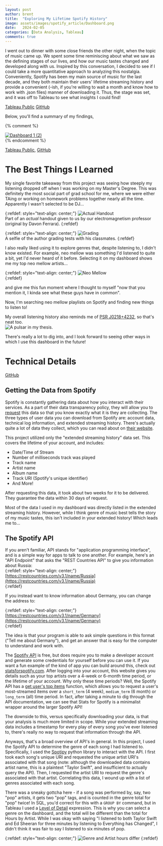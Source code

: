 ```yaml
---
layout: post
author: brent
title:  "Exploring My Lifetime Spotify History"
image: assets/images/spotify_article/Dashboard.png
date:   2024-02-05
categories: [Data Analysis, Tableau]
comments: true
---
```


I went out to dinner with some close friends the other night, when the topic of music came up. 
We spent some time reminiscing about what we saw as the defining stages of our lives, and how our music tastes changed and developed along with us.
Inspired by this conversation, I decided to see if I could take a more quantitative approach to analyzing this nostalgia.
Conveniently, Spotify has been my main source of music for the last decade, and they both maintain their users' lifetime streaming history and provide a convenient (-ish, if you're willing to wait a month and know how to work with .json files) manner of downloading it.
Thus, the stage was set, and it was off to Tableau to see what insights I could find! 

[Tableau Public](https://public.tableau.com/app/profile/brent.limyansky/viz/MySpotifyData_17066362308130/Dashboard12)
[GitHub](https://github.com/limyansky/my_spotify)

Below, you'll find a summary of my findings, 


{% comment %}
<div class='tableauPlaceholder' id='viz1707182650418' style='position: relative'>
	<noscript>
		<a href='#'>
			<img alt='Dashboard 1 (2) ' src='https:&#47;&#47;public.tableau.com&#47;static&#47;images&#47;My&#47;MySpotifyData_17066362308130&#47;Dashboard12&#47;1_rss.png' style='border: none' />
		</a>
	</noscript>
	<object class='tableauViz'  style='display:none;'>
		<param name='host_url' value='https%3A%2F%2Fpublic.tableau.com%2F' /> <param name='embed_code_version' value='3' /> 
		<param name='site_root' value='' />
		<param name='name' value='MySpotifyData_17066362308130&#47;Dashboard12' />
		<param name='tabs' value='no' />
		<param name='toolbar' value='yes' />
		<param name='static_image' value='https:&#47;&#47;public.tableau.com&#47;static&#47;images&#47;My&#47;MySpotifyData_17066362308130&#47;Dashboard12&#47;1.png' />
		<param name='animate_transition' value='yes' />
		<param name='display_static_image' value='yes' />
		<param name='display_spinner' value='yes' />
		<param name='display_overlay' value='yes' />
		<param name='display_count' value='yes' />
		<param name='language' value='en-US' />
	</object>
</div>
<script type='text/javascript'>                    
	var divElement = document.getElementById('viz1707182650418');
	var vizElement = divElement.getElementsByTagName('object')[0];
	if ( divElement.offsetWidth > 800 ) 
		{ vizElement.style.width='1366px';
		  vizElement.style.height='795px';} 
	else if ( divElement.offsetWidth > 500 ) 
		{ vizElement.style.width='100%';
          vizElement.style.height=(divElement.offsetWidth*0.75)+'px';} 
    else { vizElement.style.width='100%';vizElement.style.height='1927px';}
	var scriptElement = document.createElement('script');
	scriptElement.src = 'https://public.tableau.com/javascripts/api/viz_v1.js';
    vizElement.parentNode.insertBefore(scriptElement, vizElement);
</script>
{% endcomment %}

[Tableau Public](https://public.tableau.com/app/profile/brent.limyansky/viz/MySpotifyData_17066362308130/Dashboard12), 
[GitHub](https://github.com/limyansky/my_spotify)

# The Best Things I Learned
My single favorite takeaway from this project was seeing how steeply my listening dropped off when I was working on my Master's Degree.
This was definitely the most social part of grad school for me, where we were either TAing or working on homework problems together nearly all the time.
Apparently I wasn't selected to be DJ...

{:refdef: style="text-align: center;"}
![Actual Handout](/assets/images/spotify_article/Jackson.png)  
Part of an _actual_ handout given to us by our electromagnetism professor (original by Davon Ferrara).
{:refdef}

{:refdef: style="text-align: center;"}
![Grading](/assets/images/spotify_article/Grading.jpg)  
A selfie of the author grading tests with his classmates.
{:refdef}

I also really liked using it to explore genres that, despite listening to, I didn't know existed.
For example, neo mellow was something I'd listened to quite a bit, yet I'd never heard of it before.
Selecting it on my dashboard shows me my top neo mellow artists...  

{:refdef: style="text-align: center;"}
![Neo Mellow](/assets/images/spotify_article/NeoMellow.png)  
{:refdef}

and give me this fun moment where I thought to myself "now that you mention it, I kinda see what these guys have in common".  

Now, I'm searching neo mellow playlists on Spotify and finding new things to listen to! 

My overall listening history also reminds me of [PSR J0218+4232](https://iopscience.iop.org/article/10.3847/1538-4357/ac20d7), so that's neat too.   
![A pulsar in my thesis.](/assets/images/spotify_article/Pulsar.jpg)

There's really a lot to dig into, and I look forward to seeing other ways in which I use this dashboard in the future!

# Technical Details
[GitHub](https://github.com/limyansky/my_spotify)

## Getting the Data from Spotify
Spotify is constantly gathering data about how you interact with their services.
As a part of their data transparency policy, they will allow you to [request](https://support.spotify.com/us/article/data-rights-and-privacy-settings/) this data so that you know exactly what it is they are collecting.
The three types of user data you can download from Spotify are: account data, technical log information, and extended streaming history.
There's actually quite a lot of data they collect, which you can read about on [their website](https://support.spotify.com/us/article/understanding-my-data/).

This project utilized only the "extended streaming history" data set.
This covers the lifetime of your account, and includes:
- Date/Time of Stream
- Number of milliseconds track was played
- Track name
- Artist name
- Album name
- Track URI (Spotify's unique identifier)
- And More! 

After requesting this data, it took about two weeks for it to be delivered.
They guarantee the data within 30 days of request.

Most of the data I used in my dashboard was directly listed in the extended streaming history.
However, while I think genre of music best tells the story of my music tastes, this isn't included in your extended history!
Which leads me to...

## The Spotify API
If you aren't familiar, API stands for "application programming interface", and is a simple way for apps to talk to one another. For example, here's an "API Endpoint" that asks the "REST Countries API" to give you information about Russia:  
{:refdef: style="text-align: center;"}
[https://restcountries.com/v3.1/name/Russia](https://restcountries.com/v3.1/name/Russia)  
{:refdef}

If you instead want to know information about Germany, you can change the address to:  

{:refdef: style="text-align: center;"}
[https://restcountries.com/v3.1/name/Germany](https://restcountries.com/v3.1/name/Germany)  
{:refdef}

The idea is that your program is able to ask simple questions in this format ("Tell me about Germany"), and get an answer that is easy for the computer to understand and work with.

The [Spotify API](https://developer.spotify.com/documentation/web-api) is free, but does require you to make a developer account and generate some credentials for yourself before you can use it. 
If you want a fun example of the kind of app you can build around this, check out [statsforspotify.com](https://www.statsforspotify.com/).
After logging into your account, this website gives you details such as your top artists over a 4-week or 6-month time period, or the lifetime of your account. 
Why only these time periods?
Well, the Spotify API has a [get user's top items](https://developer.spotify.com/documentation/web-api/reference/get-users-top-artists-and-tracks) function, which allows you to request a user's most-streamed items over a `short_term` (4 week), `medium_term` (6 month) or `long_term` (all) time period.
In fact, after taking a minute to dig through the API documentation, we can see that Stats for Spotify is a minimalist wrapper around the larger Spotify API!

The downside to this, versus specifically downloading your data, is that your analysis is much more limited in scope.
While your extended streaming data includes a timestamp for every play of every song you've ever listened to, there's really no way to request that information through the API. 

Anyways, that's a broad overview of API's in general.
In this project, I used the Spotify API to determine the genre of each song I had listened to. 
Specifically, I used the [Spotipy](https://spotipy.readthedocs.io/en/2.22.1/) python library to interact with the API.
I first took each song's unique URI and requested the unique artist URI's associated with that song (note: although the downloaded data contains artist name, this is a plaintext "Taylor Swift", and insufficient to actually query the API).
Then, I requested the artist URI to request the genre's associated with that artist. 
Correlating this data, I wound up with a list of genres associated with each song.

There was a sneaky gottcha here - if a song was performed by, say, two "pop" artists, it gets two "pop" tags, and is counted in the genre total for "pop" twice! 
In SQL, you'd correct for this with a `GROUP BY` command, but in Tableau I used a [Level of Detail](https://help.tableau.com/current/pro/desktop/en-us/calculations_calculatedfields_lod.htm) expression.
This is why you can select a genre on the dashboard, and the total will be different than the total for Hours by Artist.
While I was okay with saying "I listened to both Taylor Swift and Ed Sheeran for three minutes by listening to Everything has Changed", I didn't think it was fair to say I listened to six minutes of pop.

{:refdef: style="text-align: center;"}
![Genre and Artist hours differ](/assets/images/spotify_article/GenreHours.png)
{:refdef}